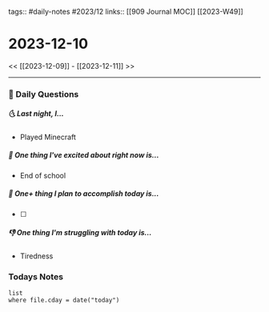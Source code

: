 tags:: #daily-notes #2023/12 
links:: [[909 Journal MOC]] [[2023-W49]]
# 2023-12-10

<< [[2023-12-09]] - [[2023-12-11]] >>

---
### 📅 Daily Questions
##### 🌜 Last night, I...
- Played Minecraft

##### 🙌 One thing I've excited about right now is...
- End of school

##### 🚀 One+ thing I plan to accomplish today is...
- [ ] 

##### 👎 One thing I'm struggling with today is...
- Tiredness

### Todays Notes
```dataview
list 
where file.cday = date("today")
```